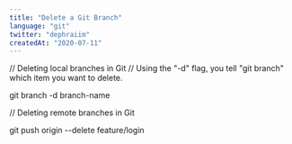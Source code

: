 ```yaml
---
title: "Delete a Git Branch"
language: "git"
twitter: "dephraiim"
createdAt: "2020-07-11"
---
```


// Deleting local branches in Git
// Using the "-d" flag, you tell "git branch" which item you want to delete.

git branch -d branch-name

// Deleting remote branches in Git

git push origin --delete feature/login
